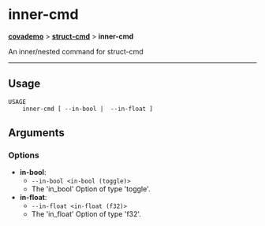 # inner-cmd
__[covademo](./covademo.md)__ > __[struct-cmd](./covademo-struct-cmd.md)__ > __inner-cmd__

An inner/nested command for struct-cmd

___

## Usage
```shell
USAGE
    inner-cmd [ --in-bool |  --in-float ]
```

## Arguments
### Options
- __in-bool__:
    - `​​--in-bool <in-bool (toggle)>`
    - The 'in_bool' Option of type 'toggle'.
- __in-float__:
    - `​​--in-float <in-float (f32)>`
    - The 'in_float' Option of type 'f32'.

